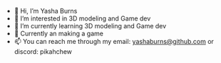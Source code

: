 - 👋 Hi, I’m Yasha Burns
- 👀 I’m interested in 3D modeling and Game dev
- 🌱 I’m currently learning 3D modeling and Game dev
- 🔨 Currently an making a game
- 📫 You can reach me through my email: yashaburns@github.com or discord: pikahchew

<!---
Barash08/Barash08 is a ✨ special ✨ repository because its `README.md` (this file) appears on your GitHub profile.
You can click the Preview link to take a look at your changes.
--->
